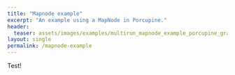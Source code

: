 ```yaml
---
title: "Mapnode example"
excerpt: "An example using a MapNode in Porcupine."
header:
  teaser: assets/images/examples/multirun_mapnode_example_porcupine_graph.png
layout: single
permalink: /mapnode-example
---
```


Test!
